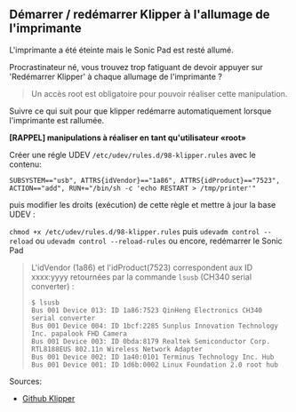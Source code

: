 ## Démarrer / redémarrer Klipper à l'allumage de l'imprimante

L'imprimante a été éteinte mais le Sonic Pad est resté allumé.

Procrastinateur né, vous trouvez trop fatiguant de devoir appuyer sur 'Redémarrer Klipper' à chaque allumage de l'imprimante ?

>  Un accès root est obligatoire pour pouvoir réaliser cette manipulation.

Suivre ce qui suit pour que klipper redémarre automatiquement lorsque l'imprimante est rallumée.

**[RAPPEL] manipulations à réaliser en tant qu'utilisateur «root»**

Créer une régle UDEV `/etc/udev/rules.d/98-klipper.rules` avec le contenu:

```
SUBSYSTEM=="usb", ATTRS{idVendor}=="1a86", ATTRS{idProduct}=="7523", ACTION=="add", RUN+="/bin/sh -c 'echo RESTART > /tmp/printer'"
```

puis modifier les droits (exécution) de cette règle et mettre à jour la base UDEV :

`chmod +x /etc/udev/rules.d/98-klipper.rules`
puis
`udevadm control --reload`
ou
`udevadm control --reload-rules`
ou encore, redémarrer le Sonic Pad

>  L'idVendor (1a86) et l'idProduct(7523) correspondent aux ID xxxx:yyyy retournées par la commande `lsusb` (CH340 serial converter) :
>  ```
>  $ lsusb
>  Bus 001 Device 013: ID 1a86:7523 QinHeng Electronics CH340 serial converter
>  Bus 001 Device 004: ID 1bcf:2285 Sunplus Innovation Technology Inc. papalook FHD Camera
>  Bus 001 Device 003: ID 0bda:8179 Realtek Semiconductor Corp. RTL8188EUS 802.11n Wireless Network Adapter
>  Bus 001 Device 002: ID 1a40:0101 Terminus Technology Inc. Hub
>  Bus 001 Device 001: ID 1d6b:0002 Linux Foundation 2.0 root hub
>  ```

Sources:
- [Github Klipper](https://github.com/Klipper3d/klipper/issues/835)
